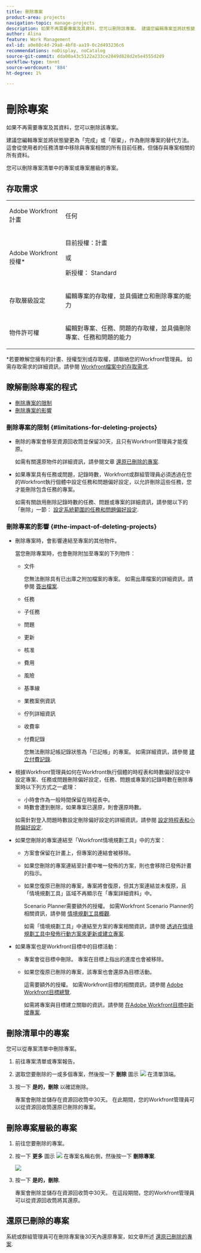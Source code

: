 ```yaml
---
title: 刪除專案
product-area: projects
navigation-topic: manage-projects
description: 如果不再需要專案及其資料，您可以刪除該專案。 建議您編輯專案並將狀態變更為「完成」或「廢棄」，作為刪除專案的替代方法。 這會從使用者的任務清單中移除與專案相關的所有目前任務，但儲存與專案相關的所有資料。
author: Alina
feature: Work Management
exl-id: a0e80c4d-29a8-4bf8-aa19-0c2d493236c6
recommendations: noDisplay, noCatalog
source-git-commit: dda00a43c5122a233ce2849d828d2e5e4555d2d9
workflow-type: tm+mt
source-wordcount: '884'
ht-degree: 1%

---
```


# 刪除專案

<!--Audited: 01/2024-->

如果不再需要專案及其資料，您可以刪除該專案。

建議您編輯專案並將狀態變更為「完成」或「廢棄」，作為刪除專案的替代方法。 這會從使用者的任務清單中移除與專案相關的所有目前任務，但儲存與專案相關的所有資料。

您可以刪除專案清單中的專案或專案層級的專案。

## 存取需求

<table style="table-layout:auto"> 
 <col> 
 <col> 
 <tbody> 
  <tr> 
   <td> <p>Adobe Workfront計畫</p> </td> 
   <td>任何</td> 
  </tr> 
  <tr> 
   <td> <p>Adobe Workfront授權*</p> </td> 
   <td> <p>目前授權：計畫 </p> 
   或
   <p>新授權： Standard </p>
   </td> 
  </tr> 
  <tr data-mc-conditions=""> 
   <td>存取層級設定</td> 
   <td> <p>編輯專案的存取權，並具備建立和刪除專案的能力</p> </td> 
  </tr> 
  <tr data-mc-conditions=""> 
   <td> <p>物件許可權 </p> </td> 
   <td> <p>編輯對專案、任務、問題的存取權，並具備刪除專案、任務和問題的能力</p> </td> 
  </tr> 
 </tbody> 
</table>

*若要瞭解您擁有的計畫、授權型別或存取權，請聯絡您的Workfront管理員。 如需存取需求的詳細資訊，請參閱 [Workfront檔案中的存取需求](/help/quicksilver/administration-and-setup/add-users/access-levels-and-object-permissions/access-level-requirements-in-documentation.md).

## 瞭解刪除專案的程式

* [刪除專案的限制](#limitations-for-deleting-projects)
* [刪除專案的影響](#the-impact-of-deleting-projects)

### 刪除專案的限制  {#limitations-for-deleting-projects}

* 刪除的專案會移至資源回收筒並保留30天，且只有Workfront管理員才能復原。

  如需有關還原物件的詳細資訊，請參閱文章 [還原已刪除的專案](../../../administration-and-setup/manage-workfront/manage-deleted-items/restore-deleted-items.md).

* 如果專案具有任務或問題，記錄時數，Workfront或群組管理員必須透過在您的Workfront執行個體中設定任務和問題偏好設定，以允許刪除這些任務，您才能刪除包含任務的專案。

  如需有關啟用刪除記錄時數的任務、問題或專案的詳細資訊，請參閱以下的「刪除」一節： [設定系統範圍的任務和問題偏好設定](../../../administration-and-setup/set-up-workfront/configure-system-defaults/set-task-issue-preferences.md).

  <!--
  <p data-mc-conditions="QuicksilverOrClassic.Quicksilver,QuicksilverOrClassic.Draft mode">(NOTE: this bullet stays in NWE only forever)</p>
  -->

### 刪除專案的影響 {#the-impact-of-deleting-projects}

* 刪除專案時，會影響連結至專案的其他物件。

  當您刪除專案時，也會刪除附加至專案的下列物件：

   * 文件

     您無法刪除具有已出庫之附加檔案的專案。 如需出庫檔案的詳細資訊，請參閱 [簽出檔案](../../../documents/managing-documents/check-out-documents.md).

   * 任務
   * 子任務
   * 問題
   * 更新
   * 核准
   * 費用
   * 風險
   * 基準線
   * 業務案例資訊
   * 佇列詳細資訊
   * 收費率
   * 付費記錄

     您無法刪除記帳記錄狀態為「已記帳」的專案。 如需詳細資訊，請參閱 [建立付費記錄](../../projects/project-finances/create-billing-records.md).

* 根據Workfront管理員如何在Workfront執行個體的時程表和時數偏好設定中設定專案、任務或問題刪除偏好設定，任務、問題或專案的記錄時數在刪除專案時以下列方式之一處理：

   * 小時會作為一般時間保留在時程表中。
   * 時數會遭到刪除，如果專案已還原，則會還原時數。

  如需針對登入問題時數設定刪除偏好設定的詳細資訊，請參閱 [設定時程表和小時偏好設定](../../../administration-and-setup/set-up-workfront/configure-timesheets-schedules/timesheet-and-hour-preferences.md).

* 如果您刪除的專案連結至「Workfront情境規劃工具」中的方案：

   * 方案會保留在計畫上，但專案的連結會被移除。
   * 如果您刪除的專案連結至計畫中唯一發佈的方案，則也會移除已發佈計畫的指示。
   * 如果您復原已刪除的專案，專案將會復原，但其方案連結並未復原，且「情境規劃工具」區域不再顯示在「專案詳細資料」中。

     Scenario Planner需要額外的授權。 如需Workfront Scenario Planner的相關資訊，請參閱 [情境規劃工具概觀](../../../scenario-planner/scenario-planner-overview.md).

     如需「情境規劃工具」中連結至方案的專案相關資訊，請參閱 [透過在情境規劃工具中發佈行動方案來更新或建立專案](../../../scenario-planner/publish-scenarios-update-projects.md).

* 如果專案也是Workfront目標中的目標活動：

   * 專案會從目標中刪除。 專案在目標上指出的進度也會被移除。

   * 如果您復原已刪除的專案，該專案也會還原為目標活動。

     這需要額外的授權。 如需Workfront目標的相關資訊，請參閱 [Adobe Workfront目標總覽](../../../workfront-goals/goal-management/wf-goals-overview.md).

     如需將專案與目標建立關聯的資訊，請參閱 [在Adobe Workfront目標中新增專案](../../../workfront-goals/results-and-activities/connect-projects-to-goals-overview.md).

## 刪除清單中的專案

您可以從專案清單中刪除專案。

1. 前往專案清單或專案報告。
1. 選取您要刪除的一或多個專案，然後按一下 **刪除** 圖示 ![](assets/delete-icon.png) 在清單頂端。

1. 按一下 **是的，刪除** 以確認刪除。

   專案會刪除並儲存在資源回收筒中30天。 在此期間，您的Workfront管理員可以從資源回收筒還原已刪除的專案。

## 刪除專案層級的專案

1. 前往您要刪除的專案。
1. 按一下 **更多** 圖示 ![](assets/qs-more-menu.png) 在專案名稱右側，然後按一下 **刪除專案**.

   ![](assets/more-icon-expanded-delete-project-highlighted.png)

1. 按一下 **是的，刪除**.

   專案會刪除並儲存在資源回收筒中30天。 在這段期間，您的Workfront管理員可以從資源回收筒將其還原。

## 還原已刪除的專案

系統或群組管理員可在刪除專案後30天內還原專案，如文章所述 [還原已刪除的專案](../../../administration-and-setup/manage-workfront/manage-deleted-items/restore-deleted-items.md).

